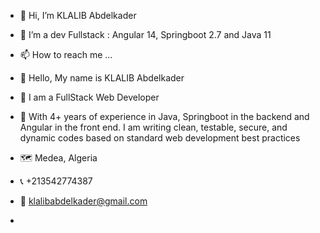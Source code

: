 - 👋 Hi, I’m KLALIB Abdelkader
- 👀 I’m a dev Fullstack : Angular 14, Springboot 2.7 and Java 11
- 📫 How to reach me ...

- 👋 Hello, My name is KLALIB Abdelkader
- 👀 I am a FullStack Web Developer
- 👀 With 4+ years of experience in Java, Springboot in the backend and Angular in the front end. I am writing clean, testable, secure, and dynamic codes based on standard web development best practices
- 🗺️ Medea, Algeria
- 📞 +213542774387
- 📧 klalibabdelkader@gmail.com
- 
<!---
aekkader/aekkader is a ✨ special ✨ repository because its `README.md` (this file) appears on your GitHub profile.
You can click the Preview link to take a look at your changes.
--->
